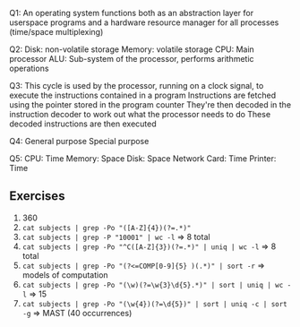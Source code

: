 
Q1:
	An operating system functions both as an abstraction layer for userspace programs and a hardware resource manager for all processes (time/space multiplexing)

Q2:
	Disk: non-volatile storage
	Memory: volatile storage
	CPU: Main processor
	ALU: Sub-system of the processor, performs arithmetic operations

Q3:
	This cycle is used by the processor, running on a clock signal, to execute the instructions contained in a program
	Instructions are fetched using the pointer stored in the program counter
	They're then decoded in the instruction decoder to work out what the processor needs to do
	These decoded instructions are then executed

Q4:
	General purpose
	Special purpose

Q5:
	CPU: Time
	Memory: Space
	Disk: Space
	Network Card: Time
	Printer: Time

## Exercises
1. 360
2. `cat subjects | grep -Po "([A-Z]{4})(?=.*)"`
3. `cat subjects | grep -P "10001" | wc -l` => 8 total
4. `cat subjects | grep -Po "^C([A-Z]{3})(?=.*)" | uniq | wc -l` => 8 total
5. `cat subjects | grep -Po "(?<=COMP[0-9]{5} )(.*)" | sort -r` => models of computation
6. `cat subjects | grep -Po "(\w)(?=\w{3}\d{5}.*)" | sort | uniq | wc -l` => 15
7. `cat subjects | grep -Po "(\w{4})(?=\d{5})" | sort | uniq -c | sort -g` => MAST (40 occurrences)